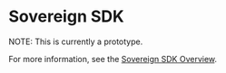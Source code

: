 # Sovereign SDK

NOTE: This is currently a prototype.

For more information, see the [Sovereign SDK Overview](specs/overview.md).